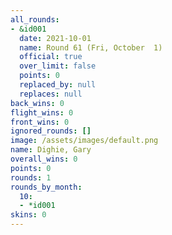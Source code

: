 ```yaml
---
all_rounds:
- &id001
  date: 2021-10-01
  name: Round 61 (Fri, October  1)
  official: true
  over_limit: false
  points: 0
  replaced_by: null
  replaces: null
back_wins: 0
flight_wins: 0
front_wins: 0
ignored_rounds: []
image: /assets/images/default.png
name: Dighie, Gary
overall_wins: 0
points: 0
rounds: 1
rounds_by_month:
  10:
  - *id001
skins: 0
---
```

